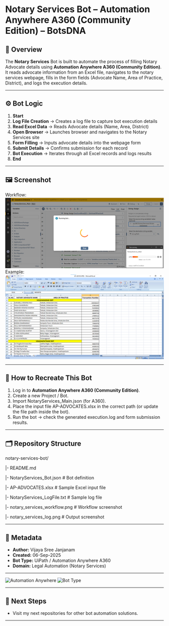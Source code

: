 # Notary Services Bot – Automation Anywhere A360 (Community Edition) – BotsDNA

## 📌 Overview
The **Notary Services** Bot is built to automate the process of filling Notary Advocate details using **Automation Anywhere A360 (Community Edition)**.
It reads advocate information from an Excel file, navigates to the notary services webpage, fills in the form fields (Advocate Name, Area of Practice, District), and logs the execution details.

---

## ⚙️ Bot Logic
1. **Start**
2. **Log File Creation** → Creates a log file to capture bot execution details
3. **Read Excel Data** → Reads Advocate details (Name, Area, District)
4. **Open Browser** → Launches browser and navigates to the Notary Services site
5. **Form Filling** → Inputs advocate details into the webpage form
6. **Submit Details** → Confirms submission for each record
7. **Bot Execution** → Iterates through all Excel records and logs results
8. **End**

---

## 🖼️ Screenshot

Workflow:  
![Notary_Services Workflow](notary_services_workflow.png)
Example:  
![Notary_Services Log](notary_services_excel_output.png)

---

## 🔄 How to Recreate This Bot

1. Log in to **Automation Anywhere A360 (Community Edition)**.
2. Create a new Project / Bot.
3. Import NotaryServices_Main.json (for A360).
4. Place the input file AP-ADVOCATES.xlsx in the correct path (or update the file path inside the bot).
5. Run the bot → check the generated execution.log and form submission results.

---

## 🗂️ Repository Structure
notary-services-bot/

|- README.md

|- NotaryServices_Bot.json                         # Bot definition

|- AP-ADVOCATES.xlsx                               # Sample Excel input file

|- NotaryServices_LogFile.txt                      # Sample log file

|- notary_services_workflow.png                    # Workflow screenshot

|- notary_services_log.png                         # Output screenshot

---

## 📖 Metadata

- **Author:** Vijaya Sree Janjanam
- **Created:** 06-Sep-2025
- **Bot Type:** UiPath / Automation Anywhere A360
- **Domain:** Legal Automation (Notary Services)

---

![Automation Anywhere](https://img.shields.io/badge/Automation%20Anywhere-A360-orange)
![Bot Type](https://img.shields.io/badge/Notary%20Services%20Bot-blue)

---

## 🚀 Next Steps
-  Visit my next repositories for other bot automation solutions.

--- 
